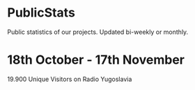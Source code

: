 # PublicStats
Public statistics of our projects. Updated bi-weekly or monthly.

# 18th October - 17th November
19.900 Unique Visitors on Radio Yugoslavia
